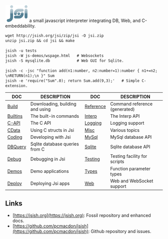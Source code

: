 ![Jsi](www/site/logojsi.png)
a small javascript interpreter integrating DB, Web, and C-embeddability.

    wget http://jsish.org/jsi/zip/jsi -O jsi.zip 
    unzip jsi.zip && cd jsi && make

    jsish -u tests
    jsish -W js-demos/wspage.html   # Websockets
    jsish -S mysqlite.db            # Web GUI for Sqlite.
    
    jsish -c -jsc "function add(n1:number, n2:number=1):number { n1+=n2; \nRETURN(n1);\n }" Sum 
    jsish -e 'require("Sum".0); return Sum.add(9,3);'   # Simple C-extension.


| DOC                            | DESCRIPTION                    | DOC                             | DESCRIPTION                    |
|--------------------------------|--------------------------------|--------------------------------|--------------------------------|
| [Build](./md/Build.md)         | Downloading, building and using| [Reference](./md/Reference.md) | Command reference (generated)  |
| [Builtins](./md/Builtins.md)   | The built-in commands          | [Interp](./md/Interp.md)       | The Interp API                 |
| [C-API](./md/C-API.md)         | The C API                      | [Logging](./md/Logging.md)     | Logging support                |
| [CData](./md/CData.md)         | Using C structs in Jsi         | [Misc](./md/Misc.md)           | Various topics                 |
| [Coding](./md/Coding.md)       | Developing with Jsi            | [MySql](./md/MySql.md)         | MySql database API             |
| [DBQuery](./md/DBQuery.md)     | Sqlite database queries from C | [Sqlite](./md/Sqlite.md)       | Sqlite database API            |
| [Debug](./md/Debug.md)         | Debugging in Jsi               | [Testing](./md/Testing.md)     | Testing facility for scripts   |
| [Demos](./md/Demos.md)         | Demo applications              | [Types](./md/Types.md)         | Function parameter types       |
| [Deploy](./md/Deploy.md)       | Deploying Jsi apps             | [Web](./md/Web.md)             | Web and WebSocket support      |

Links
----

 - [https://jsish.org](https://jsish.org):  Fossil repository and enhanced docs. 
 - [https://github.com/pcmacdon/jsish](https://github.com/pcmacdon/jsish): Github repository and issues.
